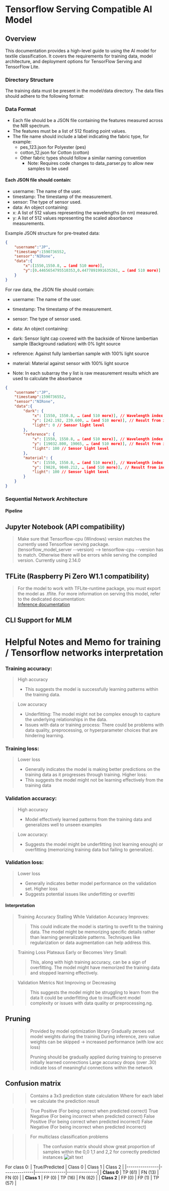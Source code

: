 # Tensorflow Serving Compatible AI Model

## Overview
This documentation provides a high-level guide to using the AI model for textile classification. It covers the requirements for training data, model architecture, and deployment options for TensorFlow Serving and TensorFlow Lite.

### Directory Structure
The training data must be present in the model/data directory. The data files should adhere to the following format:

### Data Format
- Each file should be a JSON file containing the features measured across the NIR spectrum.
- The features must be a list of 512 floating point values.
- The file name should include a label indicating the fabric type, for example:
    - pes_123.json for Polyester (pes)
    - cotton_12.json for Cotton (cotton)
    - Other fabric types should follow a similar naming convention
        - Note: Requires code changes to data_parser.py to allow new samples to be used

#### Each JSON file should contain:

- username: The name of the user.
- timestamp: The timestamp of the measurement.
- sensor: The type of sensor used.
- data: An object containing:
- x: A list of 512 values representing the wavelengths (in nm) measured.
- y: A list of 512 values representing the scaled absorbance measurements.

Example JSON structure for pre-treated data:
```json
{
    "username":"JP",
    "timestamp":1590736552,
    "sensor":"NIRone",
    "data":{
        "x":[1550,1550.8, … (and 510 more)],
        "y":[0.4465654795510353,0.4477891991635261, … (and 510 more)]
    }
}
```

For raw data, the JSON file should contain:
- username: The name of the user.
- timestamp: The timestamp of the measurement.
- sensor: The type of sensor used.
- data: An object containing:
- dark: Sensor light cap covered with the backside of Nirone lambertian sample (Background radiation) with 0% light source
- reference: Against fully lambertian sample with 100% light source
- material: Material against sensor with 100% light source

- Note: In each subarray the y list is raw measurement results which are used to calculate the absorbance

```json
{
    "username":"JP",
    "timestamp":1590736552,
    "sensor":"NIRone",
    "data":{
        "dark": {
            "x": [1550, 1550.8, … (and 510 more)], // Wavelength index
            "y": [242.192, 239.600, … (and 510 more)], // Result from index
            "light": 0 // Sensor light level
        },
        "reference": { 
            "x": [1550, 1550.8, … (and 510 more)], // Wavelength index
            "y": [19032.800, 19065, … (and 510 more)], // Result from index
            "light": 100 // Sensor light level
        },
        "material": {
            "x": [1550, 1550.8, … (and 510 more)], // Wavelength index
            "y": [9828, 9840.212, … (and 510 more)], // Result from index
            "light": 100 // Sensor light level
        }
    }
}
```

### Sequential Network Architecture

#### Pipeline




## Jupyter Notebook (API compatibility)
>Make sure that Tensorflow-cpu (Windows) version matches the currently used Tensorflow serving package. (tensorflow_model_server --version) --> tensorflow-cpu --version has to match. Otherwise there will be errors while serving the compiled version.
>Currently using 2.14.0

## TFLite (Raspberry Pi Zero W1.1 compatibility)
>For the model to work with TFLite-runtime package, you must export the model as .tflite.
>For more information on serving this model, refer to the dedicated documentation: </br>
>[Inference documentation](../client/src/inference/README.md)

## CLI Support for MLM



# Helpful Notes and Memo for training / Tensorflow networks interpretation

### Training accuracy:
> High accuracy
> - This suggests the model is successfully learning patterns within the training data.

> Low accuracy
> - Underfitting: The model might not be complex enough to capture the underlying relationships in the data.
> - Issues with data or training process: There could be problems with data quality, preprocessing, or hyperparameter choices that are hindering learning.
### Training loss: 
> Lower loss
> - Generally indicates the model is making better predictions on the training data as it progresses through training.
> Higher loss:
> -  This suggests the model might not be learning effectively from the training data


### Validation accuracy:
> High accuracy
> - Model effectively learned patterns from the training data and generalizes well to unseen examples

> Low accuracy:
> - Suggests the model might be underfitting (not learning enough) or overfitting (memorizing training data but failing to generalize).

### Validation loss:
> Lower loss
> - Generally indicates better model performance on the validation set.
> Higher loss
> -  Suggests potential issues like underfitting or overfitti

#### Interpretation
> Training Accuracy Stalling While Validation Accuracy Improves:
>>   This could indicate the model is starting to overfit to the training data.
>>   The model might be memorizing specific details rather than learning generalizable patterns.
>>   Techniques like regularization or data augmentation can help address this.

> Training Loss Plateaus Early or Becomes Very Small:
>> This, along with high training accuracy, can be a sign of overfitting.
>> The model might have memorized the training data and stopped learning effectively.

> Validation Metrics Not Improving or Decreasing
>>  This suggests the model might be struggling to learn from the data
>>  It could be underfitting due to insufficient model complexity or issues with data quality or preprocessing.ng.
>>

## Pruning
>> Provided by model optimization library
>> Gradually zeroes out model weights during the training
>> During inference, zero value weights can be skipped -> increased performance (with low acc loss)
>> 
>> Pruning should be gradually applied during training to preserve initially learned connections
>> Large accuracy drops (over .30) indicate loss of meaningful connections within the network

## Confusion matrix
>> Contains a 3x3 prediction state calculation
>> Where for each label we calculate the prediction result

>> True Positive (For being correct when predicted correct)
>> True Negative (For being incorrect when predicted correct)
>> False Positive (For being correct when predicted incorrect)
>> False Negative (For being incorrect when predicted incorrect)


>>For multiclass classification problems
>>>The confusion matrix should show great proportion of samples within the 0,0 1,1 and 2,2 for correctly predicted instances
>>>![alt text](image.png)

For class 0:
| True/Predicted | Class 0       | Class 1       | Class 2       |
|----------------|---------------|---------------|---------------|
| **Class 0**    | TP (61)       | FN (13)       | FN (0)        |
| **Class 1**    | FP (0)        | TP (16)       | FN (62)       |
| **Class 2**    | FP (0)        | FP (1)        | TP (57)       |

